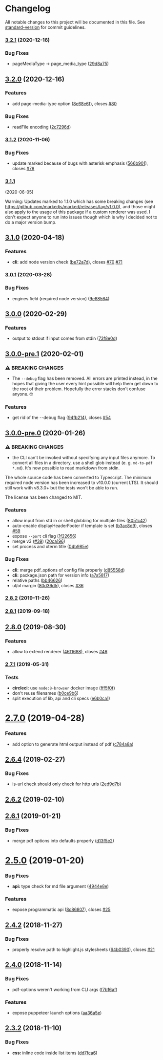 # Changelog

All notable changes to this project will be documented in this file. See [standard-version](https://github.com/conventional-changelog/standard-version) for commit guidelines.

### [3.2.1](https://github.com/simonhaenisch/md-to-pdf/compare/v3.2.0...v3.2.1) (2020-12-16)


### Bug Fixes

* pageMediaType -> page_media_type ([29d8a75](https://github.com/simonhaenisch/md-to-pdf/commit/29d8a75eb21904da0b95556a0101039604aa1374))

## [3.2.0](https://github.com/simonhaenisch/md-to-pdf/compare/v3.1.2...v3.2.0) (2020-12-16)


### Features

* add page-media-type option ([8e68e6f](https://github.com/simonhaenisch/md-to-pdf/commit/8e68e6f4926d2eec6ffdaf47f6fa95987ff501ce)), closes [#80](https://github.com/simonhaenisch/md-to-pdf/issues/80)


### Bug Fixes

* readFile encoding ([2c7296d](https://github.com/simonhaenisch/md-to-pdf/commit/2c7296d802eda973f5a67fe66875354291ef8b69))

### [3.1.2](https://github.com/simonhaenisch/md-to-pdf/compare/v3.1.1...v3.1.2) (2020-11-06)


### Bug Fixes

* update marked because of bugs with asterisk emphasis ([566b901](https://github.com/simonhaenisch/md-to-pdf/commit/566b901985b8f9d66a3b565a1ba78faadb2aab74)), closes [#78](https://github.com/simonhaenisch/md-to-pdf/issues/78)

### [3.1.1](https://github.com/simonhaenisch/md-to-pdf/compare/v3.1.0...v3.1.1) 
(2020-06-05)

Warning: Updates marked to 1.1.0 which has some breaking changes (see https://github.com/markedjs/marked/releases/tag/v1.0.0), and those might also apply to the usage of this package if a custom renderer was used. I don't expect anyone to run into issues though which is why I decided not to do a major version bump.

## [3.1.0](https://github.com/simonhaenisch/md-to-pdf/compare/v3.0.1...v3.1.0) (2020-04-18)


### Features

* **cli:** add node version check ([be72a7d](https://github.com/simonhaenisch/md-to-pdf/commit/be72a7d4bbf6aa8a66aefccb42c5d3b0bb2688eb)), closes [#70](https://github.com/simonhaenisch/md-to-pdf/issues/70) [#71](https://github.com/simonhaenisch/md-to-pdf/issues/71)

### [3.0.1](https://github.com/simonhaenisch/md-to-pdf/compare/v3.0.0...v3.0.1) (2020-03-28)


### Bug Fixes

* engines field (required node version) ([9e88564](https://github.com/simonhaenisch/md-to-pdf/commit/9e8856406b684a099261e4b2800df65b8a52c2a4))

## [3.0.0](https://github.com/simonhaenisch/md-to-pdf/compare/v3.0.0-pre.1...v3.0.0) (2020-02-29)


### Features

* output to stdout if input comes from stdin ([73f8e0d](https://github.com/simonhaenisch/md-to-pdf/commit/73f8e0d38bc205031f35099485bcfdca0b035fe0))

## [3.0.0-pre.1](https://github.com/simonhaenisch/md-to-pdf/compare/v3.0.0-pre.0...v3.0.0-pre.1) (2020-02-01)


### ⚠ BREAKING CHANGES

* The `--debug` flag has been removed. All errors are printed instead, in the hopes that giving the user every hint possible will help them get down to the root of their problem. Hopefully the error stacks don't confuse anyone. 🤓

### Features

* get rid of the --debug flag ([94fb214](https://github.com/simonhaenisch/md-to-pdf/commit/94fb214980f27f867659c37d1137f8864158ca9b)), closes [#54](https://github.com/simonhaenisch/md-to-pdf/issues/54)

## [3.0.0-pre.0](https://github.com/simonhaenisch/md-to-pdf/compare/v2.8.2...v3.0.0-pre.0) (2020-01-26)


### ⚠ BREAKING CHANGES

* the CLI can't be invoked without specifying any input files anymore. To convert all files in a directory, use a shell glob instead (e. g. `md-to-pdf *.md`). It's now possible to read markdown from stdin.

The whole source code has been converted to Typescript. The minimum required node version has been increased to v10.0.0 (current LTS). It should still work with v8.3.0+ but the tests won't be able to run.

The license has been changed to MIT.

### Features

* allow input from std in or shell globbing for multiple files ([8051c42](https://github.com/simonhaenisch/md-to-pdf/commit/8051c4286f629154eb932f60926392ba5fd8b97d))
* auto-enable displayHeaderFooter if template is set ([b3ac8d9](https://github.com/simonhaenisch/md-to-pdf/commit/b3ac8d99de643921d563914ffa97417a3abe10b2)), closes [#59](https://github.com/simonhaenisch/md-to-pdf/issues/59)
* expose `--port` cli flag ([1f22656](https://github.com/simonhaenisch/md-to-pdf/commit/1f2265696840c032905a85cc2ff9435e8a73ba21))
* merge v3 ([#39](https://github.com/simonhaenisch/md-to-pdf/issues/39)) ([20ca196](https://github.com/simonhaenisch/md-to-pdf/commit/20ca1964a93d9aae3e7f9551f3a1e92cefaca12b))
* set process and  xterm title ([04b985e](https://github.com/simonhaenisch/md-to-pdf/commit/04b985e6aee64e1de2ce22aa8322b5033615eb8e))


### Bug Fixes

* **cli:** merge pdf_options of config file properly ([d85558d](https://github.com/simonhaenisch/md-to-pdf/commit/d85558d9304ff61a15335cc764066616129c3fd3))
* **cli:** package.json path for version info ([a7a5817](https://github.com/simonhaenisch/md-to-pdf/commit/a7a5817fa7b03161ab31b056036223c0b90c5674))
* relative paths ([bb46626](https://github.com/simonhaenisch/md-to-pdf/commit/bb466261ba28f283e01e01260a4de04c2c398c6d))
* ul/ol margin ([80d36d5](https://github.com/simonhaenisch/md-to-pdf/commit/80d36d507594962b94e3530738b521d952f4b68b)), closes [#36](https://github.com/simonhaenisch/md-to-pdf/issues/36)

### [2.8.2](https://github.com/simonhaenisch/md-to-pdf/compare/v2.8.1...v2.8.2) (2019-11-26)

### [2.8.1](https://github.com/simonhaenisch/md-to-pdf/compare/v2.8.0...v2.8.1) (2019-09-18)

## [2.8.0](https://github.com/simonhaenisch/md-to-pdf/compare/v2.7.1...v2.8.0) (2019-08-30)


### Features

* allow to extend renderer ([4611688](https://github.com/simonhaenisch/md-to-pdf/commit/4611688)), closes [#46](https://github.com/simonhaenisch/md-to-pdf/issues/46)

### [2.7.1](https://github.com/simonhaenisch/md-to-pdf/compare/v2.7.0...v2.7.1) (2019-05-31)


### Tests

* **circleci:** use `node:8-browser` docker image ([fff5f0f](https://github.com/simonhaenisch/md-to-pdf/commit/fff5f0f))
* don't reuse filenames ([b0ce9b6](https://github.com/simonhaenisch/md-to-pdf/commit/b0ce9b6))
* split execution of lib, api and cli specs ([e6b0ca1](https://github.com/simonhaenisch/md-to-pdf/commit/e6b0ca1))



# [2.7.0](https://github.com/simonhaenisch/md-to-pdf/compare/v2.6.4...v2.7.0) (2019-04-28)


### Features

* add option to generate html output instead of pdf ([c784a8a](https://github.com/simonhaenisch/md-to-pdf/commit/c784a8a))



## [2.6.4](https://github.com/simonhaenisch/md-to-pdf/compare/v2.6.3...v2.6.4) (2019-02-27)


### Bug Fixes

* is-url check should only check for http urls ([2ed9d7b](https://github.com/simonhaenisch/md-to-pdf/commit/2ed9d7b))



<a name="2.6.2"></a>
## [2.6.2](https://github.com/simonhaenisch/md-to-pdf/compare/v2.6.1...v2.6.2) (2019-02-10)



<a name="2.6.1"></a>
## [2.6.1](https://github.com/simonhaenisch/md-to-pdf/compare/v2.5.0...v2.6.1) (2019-01-21)


### Bug Fixes

* merge pdf options into defaults properly ([d13f5e2](https://github.com/simonhaenisch/md-to-pdf/commit/d13f5e2))



<a name="2.5.0"></a>
# [2.5.0](https://github.com/simonhaenisch/md-to-pdf/compare/v2.4.2...v2.5.0) (2019-01-20)


### Bug Fixes

* **api:** type check for md file argument ([4944e8e](https://github.com/simonhaenisch/md-to-pdf/commit/4944e8e))


### Features

* expose programmatic api ([8c86807](https://github.com/simonhaenisch/md-to-pdf/commit/8c86807)), closes [#25](https://github.com/simonhaenisch/md-to-pdf/issues/25)



<a name="2.4.2"></a>
## [2.4.2](https://github.com/simonhaenisch/md-to-pdf/compare/v2.4.1...v2.4.2) (2018-11-27)


### Bug Fixes

* properly resolve path to highlight.js stylesheets ([64b0390](https://github.com/simonhaenisch/md-to-pdf/commit/64b0390)), closes [#21](https://github.com/simonhaenisch/md-to-pdf/issues/21)



<a name="2.4.0"></a>
## [2.4.0](https://github.com/simonhaenisch/md-to-pdf/compare/v2.3.2...v2.4.0) (2018-11-14)


### Bug Fixes

* pdf-options weren't working from CLI args ([f7b16af](https://github.com/simonhaenisch/md-to-pdf/commit/f7b16af))


### Features

* expose puppeteer launch options ([aa36a5e](https://github.com/simonhaenisch/md-to-pdf/commit/aa36a5e))


<a name="2.3.2"></a>
## [2.3.2](https://github.com/simonhaenisch/md-to-pdf/compare/v2.3.1...v2.3.2) (2018-11-10)


### Bug Fixes

* **css:** inline code inside list items ([dd7fca6](https://github.com/simonhaenisch/md-to-pdf/commit/dd7fca6))
